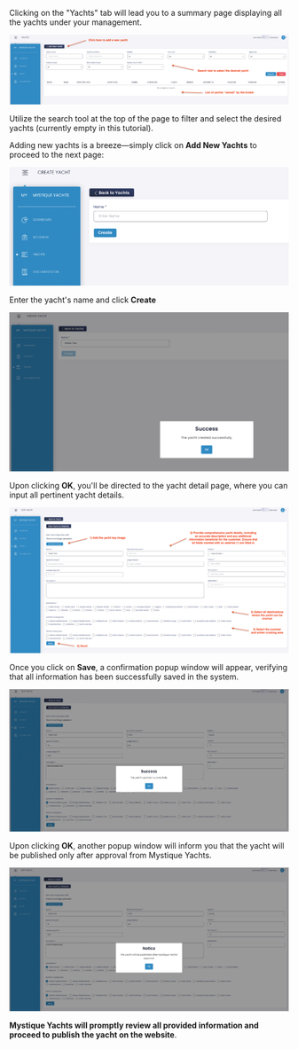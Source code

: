 Clicking on the "Yachts" tab will lead you to a summary page displaying all the yachts under your management.

![Yachts Tab](assets/images/YachtsTab.png "Yachts Tab")

Utilize the search tool at the top of the page to filter and select the desired yachts (currently empty in this tutorial).

Adding new yachts is a breeze—simply click on **Add New Yachts** to proceed to the next page:

![Add a yacht part 1](assets/images/AddYacht1.png "Add a yacht part 1")

Enter the yacht's name and click **Create**

![Add a yacht part 2](assets/images/AddYacht2.png "Add a yacht part 2")

Upon clicking **OK**, you'll be directed to the yacht detail page, where you can input all pertinent yacht details.

![Yacht details](assets/images/YachtDetails.png "Yacht details")

Once you click on **Save**, a confirmation popup window will appear, verifying that all information has been successfully saved in the system.

![Popup after save](assets/images/YachtDetails_PopUpAfterSave.png "Popup after save")

Upon clicking **OK**, another popup window will inform you that the yacht will be published only after approval from Mystique Yachts.

![Popup waiting for approval](assets/images/YachtDetails_PopUpWaitingForApproval.png "Popup waiting for approval")

**Mystique Yachts will promptly review all provided information and proceed to publish the yacht on the website**.

